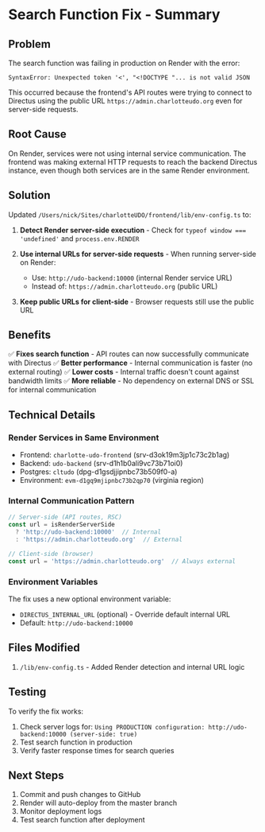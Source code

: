 # Search Function Fix - Summary

## Problem

The search function was failing in production on Render with the error:
```
SyntaxError: Unexpected token '<', "<!DOCTYPE "... is not valid JSON
```

This occurred because the frontend's API routes were trying to connect to Directus using the public URL `https://admin.charlotteudo.org` even for server-side requests.

## Root Cause

On Render, services were not using internal service communication. The frontend was making external HTTP requests to reach the backend Directus instance, even though both services are in the same Render environment.

## Solution

Updated `/Users/nick/Sites/charlotteUDO/frontend/lib/env-config.ts` to:

1. **Detect Render server-side execution** - Check for `typeof window === 'undefined'` and `process.env.RENDER`

2. **Use internal URLs for server-side requests** - When running server-side on Render:
   - Use: `http://udo-backend:10000` (internal Render service URL)
   - Instead of: `https://admin.charlotteudo.org` (public URL)

3. **Keep public URLs for client-side** - Browser requests still use the public URL

## Benefits

✅ **Fixes search function** - API routes can now successfully communicate with Directus
✅ **Better performance** - Internal communication is faster (no external routing)
✅ **Lower costs** - Internal traffic doesn't count against bandwidth limits
✅ **More reliable** - No dependency on external DNS or SSL for internal communication

## Technical Details

### Render Services in Same Environment
- Frontend: `charlotte-udo-frontend` (srv-d3ok19m3jp1c73c2b1ag)
- Backend: `udo-backend` (srv-d1h1b0ali9vc73b71oi0)
- Postgres: `cltudo` (dpg-d1gsdjjipnbc73b509f0-a)
- Environment: `evm-d1gq9mjipnbc73b2qp70` (virginia region)

### Internal Communication Pattern
```typescript
// Server-side (API routes, RSC)
const url = isRenderServerSide
  ? 'http://udo-backend:10000'  // Internal
  : 'https://admin.charlotteudo.org'  // External

// Client-side (browser)
const url = 'https://admin.charlotteudo.org'  // Always external
```

### Environment Variables
The fix uses a new optional environment variable:
- `DIRECTUS_INTERNAL_URL` (optional) - Override default internal URL
- Default: `http://udo-backend:10000`

## Files Modified

1. `/lib/env-config.ts` - Added Render detection and internal URL logic

## Testing

To verify the fix works:

1. Check server logs for: `Using PRODUCTION configuration: http://udo-backend:10000 (server-side: true)`
2. Test search function in production
3. Verify faster response times for search queries

## Next Steps

1. Commit and push changes to GitHub
2. Render will auto-deploy from the master branch
3. Monitor deployment logs
4. Test search function after deployment
